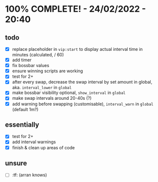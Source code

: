 # 100% COMPLETE! - 24/02/2022 - 20:40

## todo

- [x] replace placeholder in `vip:start` to display actual interval time in minutes (calculated, / 60)
- [x] add timer
- [x] fix bossbar values
- [x] ensure winning scripts are working
- [x] test for 2+
- [x] after every swap, decrease the swap interval by set amount in global, aka. `interval_lower` in `global`
- [x] make bossbar visibility optional, `show_interval` in `global`
- [x] make swap intervals around 20-40s (?)
- [x] add warning before swapping (customisable), `interval_warn` in `global` (default 1m?)

## essentially

- [x] test for 2+
- [x] add interval warnings
- [x] finish & clean up areas of code

## unsure

- [ ] :tf: (arran knows)